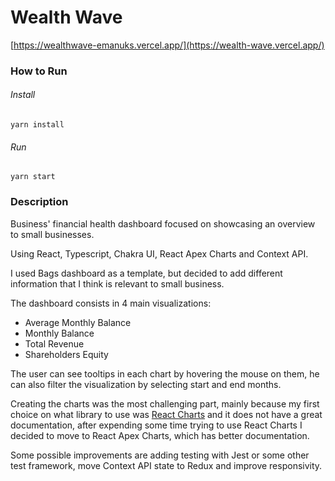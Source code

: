 # Wealth Wave

[https://wealthwave-emanuks.vercel.app/](https://wealth-wave.vercel.app/)

### How to Run

###### Install

`yarn install`

###### Run

`yarn start`

### Description

Business' financial health dashboard focused on showcasing an overview to small businesses.

Using React, Typescript, Chakra UI, React Apex Charts and Context API.

I used Bags dashboard as a template, but decided to add different information that I think is relevant to small business.

The dashboard consists in 4 main visualizations:

- Average Monthly Balance
- Monthly Balance
- Total Revenue
- Shareholders Equity

The user can see tooltips in each chart by hovering the mouse on them, he can also filter the visualization by selecting start and end months.

Creating the charts was the most challenging part, mainly because my first choice on what library to use was [React Charts](https://react-charts.tanstack.com/) and it does not have a great documentation, after expending some time trying to use React Charts I decided to move to React Apex Charts, which has better documentation.

Some possible improvements are adding testing with Jest or some other test framework, move Context API state to Redux and improve responsivity.
